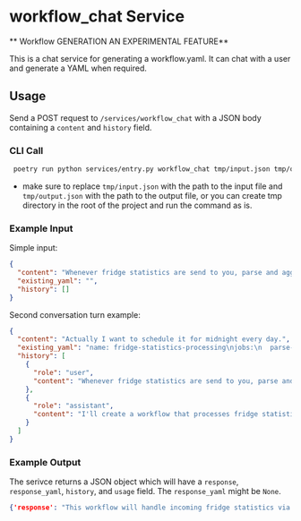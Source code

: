 # workflow_chat Service

** Workflow GENERATION AN EXPERIMENTAL FEATURE**

This is a chat service for generating a workflow.yaml. It can chat with a user and generate a YAML when required.

## Usage

Send a POST request to `/services/workflow_chat` with a JSON body containing a `content` and `history` field.

### CLI Call
  
  ```bash
   poetry run python services/entry.py workflow_chat tmp/input.json tmp/output.json
  ```

  - make sure to replace `tmp/input.json` with the path to the input file and `tmp/output.json` with the path to the output file, or you can create tmp directory in the root of the project and run the command as is.

### Example Input

Simple input:

```json
{
  "content": "Whenever fridge statistics are send to you, parse and aggregate the data and upload to a collection in redis.",
  "existing_yaml": "",
  "history": []
}
```

Second conversation turn example:

```json
{
  "content": "Actually I want to schedule it for midnight every day.",
  "existing_yaml": "name: fridge-statistics-processing\njobs:\n  parse-and-aggregate-fridge-data:\n    name: Parse and Aggregate Fridge Data\n    adaptor: '@openfn/language-common@latest'\n    body: '| // Add data parsing and aggregation operations here'\n  upload-to-redis:\n    name: Upload to Redis Collection\n    adaptor: '@openfn/language-redis@latest'\n    body: '| // Add Redis collection upload operations here'\ntriggers:\n  webhook:\n    type: webhook\n    enabled: false\nedges:\n  webhook->parse-and-aggregate-fridge-data:\n    source_trigger: webhook\n    target_job: parse-and-aggregate-fridge-data\n    condition_type: always\n    enabled: true\n  parse-and-aggregate-fridge-data->upload-to-redis:\n    source_job: parse-and-aggregate-fridge-data\n    target_job: upload-to-redis\n    condition_type: on_job_success\n    enabled: true\n",
  "history": [
    {
      "role": "user",
      "content": "Whenever fridge statistics are send to you, parse and aggregate the data and upload to a collection in redis."
    },
    {
      "role": "assistant",
      "content": "I'll create a workflow that processes fridge statistics through a webhook trigger, then aggregates and stores the data in Redis.\n\n```\nname: fridge-statistics-processing\njobs:\n  parse-and-aggregate-fridge-data:\n    name: Parse and Aggregate Fridge Data\n    adaptor: \"@openfn/language-common@latest\"\n    body: \"| // Add data parsing and aggregation operations here\"\n  upload-to-redis:\n    name: Upload to Redis Collection\n    adaptor: \"@openfn/language-redis@latest\"\n    body: \"| // Add Redis collection upload operations here\"\ntriggers:\n  webhook:\n    type: webhook\n    enabled: false\nedges:\n  webhook->parse-and-aggregate-fridge-data:\n    source_trigger: webhook\n    target_job: parse-and-aggregate-fridge-data\n    condition_type: always\n    enabled: true\n  parse-and-aggregate-fridge-data->upload-to-redis:\n    source_job: parse-and-aggregate-fridge-data\n    target_job: upload-to-redis\n    condition_type: on_job_success\n    enabled: true\n```"
    }
  ]
}
```

### Example Output

The serivce returns a JSON object which will have a `response`, `response_yaml`, `history`, and `usage` field. The `response_yaml` might be `None`.


```json
{'response': "This workflow will handle incoming fridge statistics via a webhook, process the data, and store it in Redis. I've chosen a webhook trigger since you're receiving data, and used the Redis adaptor for the final storage step.", 'response_yaml': "name: Fridge-Statistics-Processing\njobs:\n  parse-fridge-data:\n    name: Parse and Aggregate Fridge Data\n    adaptor: '@openfn/language-common@latest'\n    body: '| // Add data parsing and aggregation operations here'\n  upload-to-redis:\n    name: Upload to Redis Collection\n    adaptor: '@openfn/language-redis@latest'\n    body: '| // Add Redis collection storage operations here'\ntriggers:\n  webhook:\n    type: webhook\n    enabled: false\nedges:\n  webhook->parse-fridge-data:\n    source_trigger: webhook\n    target_job: parse-fridge-data\n    condition_type: always\n    enabled: true\n  parse-fridge-data->upload-to-redis:\n    source_job: parse-fridge-data\n    target_job: upload-to-redis\n    condition_type: on_job_success\n    enabled: true\n", 'history': [{'role': 'user', 'content': 'Whenever fridge statistics are send to you, parse and aggregate the data and upload to a collection in redis.'}, {'role': 'assistant', 'content': 'This workflow will handle incoming fridge statistics via a webhook, process the data, and store it in Redis. I\'ve chosen a webhook trigger since you\'re receiving data, and used the Redis adaptor for the final storage step.\n\n```\nname: Fridge-Statistics-Processing\njobs:\n  parse-fridge-data:\n    name: Parse and Aggregate Fridge Data\n    adaptor: "@openfn/language-common@latest"\n    body: "| // Add data parsing and aggregation operations here"\n  upload-to-redis:\n    name: Upload to Redis Collection\n    adaptor: "@openfn/language-redis@latest"\n    body: "| // Add Redis collection storage operations here"\ntriggers:\n  webhook:\n    type: webhook\n    enabled: false\nedges:\n  webhook->parse-fridge-data:\n    source_trigger: webhook\n    target_job: parse-fridge-data\n    condition_type: always\n    enabled: true\n  parse-fridge-data->upload-to-redis:\n    source_job: parse-fridge-data\n    target_job: upload-to-redis\n    condition_type: on_job_success\n    enabled: true\n```'}], 'usage': {'cache_creation_input_tokens': 0, 'cache_read_input_tokens': 0, 'input_tokens': 3250, 'output_tokens': 281}}

```